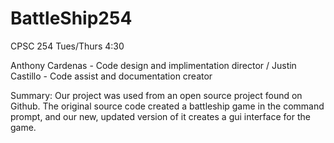 # BattleShip254

CPSC 254 
Tues/Thurs 4:30

Anthony Cardenas - Code design and implimentation director / 
Justin Castillo - Code assist and documentation creator

Summary: Our project was used from an open source project found on Github. The original source code created a battleship game in the command prompt, and our new, updated version of it creates a gui interface for the game. 

